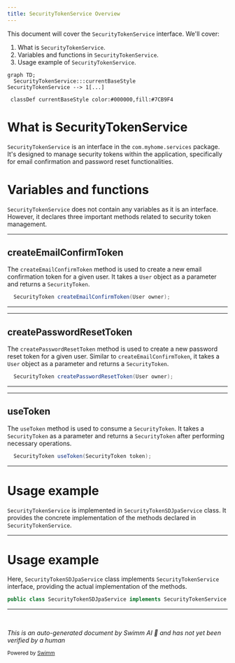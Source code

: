 ```yaml
---
title: SecurityTokenService Overview
---
```

This document will cover the `SecurityTokenService` interface. We'll cover:

1. What is `SecurityTokenService`.
2. Variables and functions in `SecurityTokenService`.
3. Usage example of `SecurityTokenService`.

```mermaid
graph TD;
  SecurityTokenService:::currentBaseStyle
SecurityTokenService --> 1[...]

 classDef currentBaseStyle color:#000000,fill:#7CB9F4
```

# What is SecurityTokenService

`SecurityTokenService` is an interface in the `com.myhome.services` package. It's designed to manage security tokens within the application, specifically for email confirmation and password reset functionalities.

# Variables and functions

`SecurityTokenService` does not contain any variables as it is an interface. However, it declares three important methods related to security token management.

<SwmSnippet path="/service/src/main/java/com/myhome/services/SecurityTokenService.java" line="8">

---

## createEmailConfirmToken

The `createEmailConfirmToken` method is used to create a new email confirmation token for a given user. It takes a `User` object as a parameter and returns a `SecurityToken`.

```java
  SecurityToken createEmailConfirmToken(User owner);
```

---

</SwmSnippet>

<SwmSnippet path="/service/src/main/java/com/myhome/services/SecurityTokenService.java" line="10">

---

## createPasswordResetToken

The `createPasswordResetToken` method is used to create a new password reset token for a given user. Similar to `createEmailConfirmToken`, it takes a `User` object as a parameter and returns a `SecurityToken`.

```java
  SecurityToken createPasswordResetToken(User owner);
```

---

</SwmSnippet>

<SwmSnippet path="/service/src/main/java/com/myhome/services/SecurityTokenService.java" line="12">

---

## useToken

The `useToken` method is used to consume a `SecurityToken`. It takes a `SecurityToken` as a parameter and returns a `SecurityToken` after performing necessary operations.

```java
  SecurityToken useToken(SecurityToken token);
```

---

</SwmSnippet>

# Usage example

`SecurityTokenService` is implemented in `SecurityTokenSDJpaService` class. It provides the concrete implementation of the methods declared in `SecurityTokenService`.

<SwmSnippet path="/service/src/main/java/com/myhome/services/springdatajpa/SecurityTokenSDJpaService.java" line="18">

---

# Usage example

Here, `SecurityTokenSDJpaService` class implements `SecurityTokenService` interface, providing the actual implementation of the methods.

```java
public class SecurityTokenSDJpaService implements SecurityTokenService {
```

---

</SwmSnippet>

&nbsp;

*This is an auto-generated document by Swimm AI 🌊 and has not yet been verified by a human*

<SwmMeta version="3.0.0" repo-id="Z2l0aHViJTNBJTNBQ2l0aS1NeUhvbWUlM0ElM0FnaWxhZG5hdm90" repo-name="Citi-MyHome" doc-type="class"><sup>Powered by [Swimm](/)</sup></SwmMeta>
